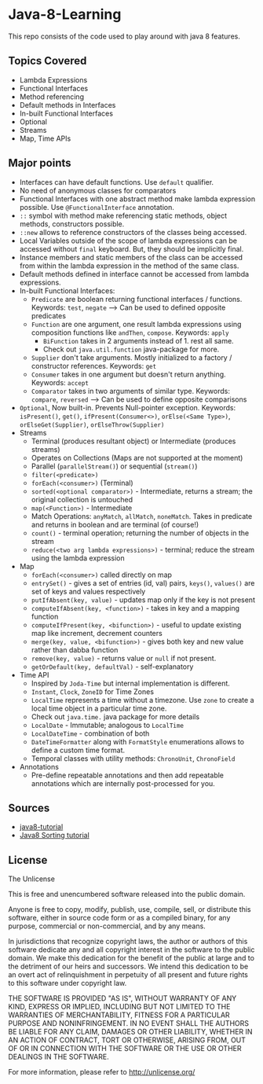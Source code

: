 #  Java-8-Learning

This repo consists of the code used to play around with java 8 features.

## Topics Covered

  - Lambda Expressions
  - Functional Interfaces
  - Method referencing
  - Default methods in Interfaces
  - In-built Functional Interfaces
  - Optional
  - Streams
  - Map, Time APIs
  
## Major points

  - Interfaces can have default functions. Use `default` qualifier.
  - No need of anonymous classes for comparators
  - Functional Interfaces with one abstract method make lambda expression possible. Use `@FunctionalInterface` annotation.
  - `::` symbol with method make referencing static methods, object methods, constructors possible.
  - `::new` allows to reference constructors of the classes being accessed.
  - Local Variables outside of the scope of lambda expressions can be accessed without `final` keyboard. But, they should be implicitly final.
  - Instance members and static members of the class can be accessed from within the lambda expression in the method of the same class.
  - Default methods defined in interface cannot be accessed from lambda expressions.
  - In-built Functional Interfaces:
    - `Predicate` are boolean returning functional interfaces / functions. Keywords: `test`, `negate` --> Can be used to defined opposite predicates
    - `Function` are one argument, one result lambda expressions using composition functions like `andThen`, `compose`. Keywords: `apply`
        - `BiFunction` takes in 2 arguments instead of 1. rest all same.
        - Check out `java.util.function` java-package for more.
    - `Supplier` don't take arguments. Mostly initialized to a factory / constructor references. Keywords: `get`
    - `Consumer` takes in one argument but doesn't return anything. Keywords: `accept`
    - `Comparator` takes in two arguments of similar type. Keywords: `compare`, `reversed` --> Can be used to define opposite comparisons
  - `Optional`, Now built-in. Prevents Null-pointer exception. Keywords: `isPresent()`, `get()`, `ifPresent(Consumer<>)`, `orElse(<Same Type>)`, `orElseGet(Supplier)`, `orElseThrow(Supplier)`
  - Streams
    - Terminal (produces resultant object) or Intermediate (produces streams)
    - Operates on Collections (Maps are not supported at the moment)
    - Parallel (`parallelStream()`) or sequential (`stream()`)
    - `filter(<predicate>)`
    - `forEach(<consumer>)` (Terminal)
    - `sorted(<optional comparator>)` - Intermediate, returns a stream; the original collection is untouched
    - `map(<Function>)` - Intermediate
    - Match Operations: `anyMatch`, `allMatch`, `noneMatch`. Takes in predicate and returns in boolean and are terminal (of course!)
    - `count()` - terminal operation; returning the number of objects in the stream
    - `reduce(<two arg lambda expressions>)` - terminal; reduce the stream using the lambda expression
  - Map
    - `forEach(<consumer>)` called directly on map
    - `entrySet()` - gives a set of entries (id, val) pairs, `keys()`, `values()` are set of keys and values respectively
    - `putIfAbsent(key, value)` - updates map only if the key is not present
    - `computeIfAbsent(key, <function>)` - takes in key and a mapping function
    - `computeIfPresent(key, <bifunction>)` - useful to update existing map like increment, decrement counters
    - `merge(key, value, <bifunction>)` - gives both key and new value rather than dabba function
    - `remove(key, value)` - returns value or `null` if not present.
    - `getOrDefault(key, defaultVal)` - self-explanatory
  - Time API
    - Inspired by `Joda-Time` but internal implementation is different.
    - `Instant`, `Clock`, `ZoneID` for Time Zones
    - `LocalTime` represents a time without a timezone. Use `zone` to create a local time object in a particular time zone.
    - Check out `java.time.` java package for more details
    - `LocalDate` - Immutable; analogous to `LocalTime`
    - `LocalDateTime` - combination of both
    - `DateTimeFormatter` along with `FormatStyle` enumerations allows to define a custom time format.
    - Temporal classes with utility methods: `ChronoUnit`, `ChronoField`
  - Annotations
    - Pre-define repeatable annotations and then add repeatable annotations which are internally post-processed for you.
    
## Sources

  - [java8-tutorial](https://github.com/winterbe/java8-tutorial)
  - [Java8 Sorting tutorial](http://www.leveluplunch.com/java/tutorials/007-sort-arraylist-stream-of-objects-in-java8/)
    

## License

The Unlicense

This is free and unencumbered software released into the public domain.

Anyone is free to copy, modify, publish, use, compile, sell, or
distribute this software, either in source code form or as a compiled
binary, for any purpose, commercial or non-commercial, and by any
means.

In jurisdictions that recognize copyright laws, the author or authors
of this software dedicate any and all copyright interest in the
software to the public domain. We make this dedication for the benefit
of the public at large and to the detriment of our heirs and
successors. We intend this dedication to be an overt act of
relinquishment in perpetuity of all present and future rights to this
software under copyright law.

THE SOFTWARE IS PROVIDED "AS IS", WITHOUT WARRANTY OF ANY KIND,
EXPRESS OR IMPLIED, INCLUDING BUT NOT LIMITED TO THE WARRANTIES OF
MERCHANTABILITY, FITNESS FOR A PARTICULAR PURPOSE AND NONINFRINGEMENT.
IN NO EVENT SHALL THE AUTHORS BE LIABLE FOR ANY CLAIM, DAMAGES OR
OTHER LIABILITY, WHETHER IN AN ACTION OF CONTRACT, TORT OR OTHERWISE,
ARISING FROM, OUT OF OR IN CONNECTION WITH THE SOFTWARE OR THE USE OR
OTHER DEALINGS IN THE SOFTWARE.

For more information, please refer to <http://unlicense.org/>